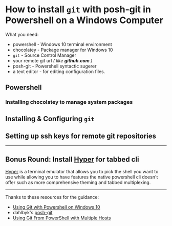 # How to install `git` with posh-git in Powershell on a Windows Computer

What you need:
* powershell - Windows 10 terminal environment
* chocolatey - Package manager for Windows 10
* `git` - Source Control Manager
* your remote git url *( like  __github.com__ )*
* posh-git - Powershell syntactic sugerer
* a text editor - for editing configuration files.


## Powershell
### Installing chocolatey to manage system packages
## Installing & Configuring `git`
## Setting up ssh keys for remote git repositories



----------
## Bonus Round: Install [Hyper] for tabbed cli

[Hyper] is a terminal emulator that allows you to pick the shell you want to use while allowing you to have features the native powershell cli doesn't offer such as more comprehensive theming and tabbed multiplexing.

----------

Thanks to these resources for the guidance:
* [Using Git with Powershell on Windows 10](https://www.develves.net/blogs/asd/articles/using-git-with-powershell-on-windows-10/)
* dahlbyk's [posh-git](https://github.com/dahlbyk/posh-git)
* [Using Git From PowerShell with Multiple Hosts](https://dontpaniclabs.com/blog/post/2017/08/31/using-git-powershell-multiple-hosts/)


[Hyper]:(https://hyper.is/)